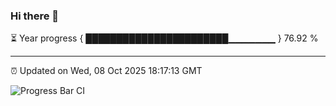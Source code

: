 ### Hi there 👋

⏳ Year progress { ███████████████████████▁▁▁▁▁▁▁ } 76.92 %

---

⏰ Updated on Wed, 08 Oct 2025 18:17:13 GMT

![Progress Bar CI](https://github.com/Shyam-Makwana/GitHub-Actions-Demo/workflows/Progress%20Bar%20CI/badge.svg)
